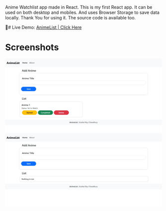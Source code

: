 Anime Watchlist app made in React. This is my first React app. It can be used on both desktop and mobiles. And uses Browser Storage to save data locally.
Thank You for using it. The source code is available too.

🔗# Live Demo: [AnimeList | Click Here](https://watchlistkushal.netlify.app/)

# Screenshots
![Visual Look of the project.](screenshots/Home.jpeg)
![Visual Look of the project when No Titles are added.](screenshots/Home_NoList.jpeg)
